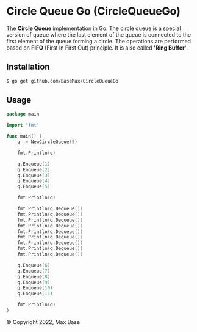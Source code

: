 # Circle Queue Go (CircleQueueGo)

The **Circle Queue** implementation in Go. The circle queue is a special version of queue where the last element of the queue is connected to the first element of the queue forming a circle. The operations are performed based on **FIFO** (First In First Out) principle. It is also called **'Ring Buffer'**.

## Installation

```bash
$ go get github.com/BaseMax/CircleQueueGo
```

## Usage

```go
package main

import "fmt"

func main() {
	q := NewCircleQueue(5)

	fmt.Println(q)

	q.Enqueue(1)
	q.Enqueue(2)
	q.Enqueue(3)
	q.Enqueue(4)
	q.Enqueue(5)

	fmt.Println(q)

	fmt.Println(q.Dequeue())
	fmt.Println(q.Dequeue())
	fmt.Println(q.Dequeue())
	fmt.Println(q.Dequeue())
	fmt.Println(q.Dequeue())
	fmt.Println(q.Dequeue())
	fmt.Println(q.Dequeue())
	fmt.Println(q.Dequeue())
	fmt.Println(q.Dequeue())

	q.Enqueue(6)
	q.Enqueue(7)
	q.Enqueue(8)
	q.Enqueue(9)
	q.Enqueue(10)
	q.Enqueue(11)

	fmt.Println(q)
}
```

© Copyright 2022, Max Base
